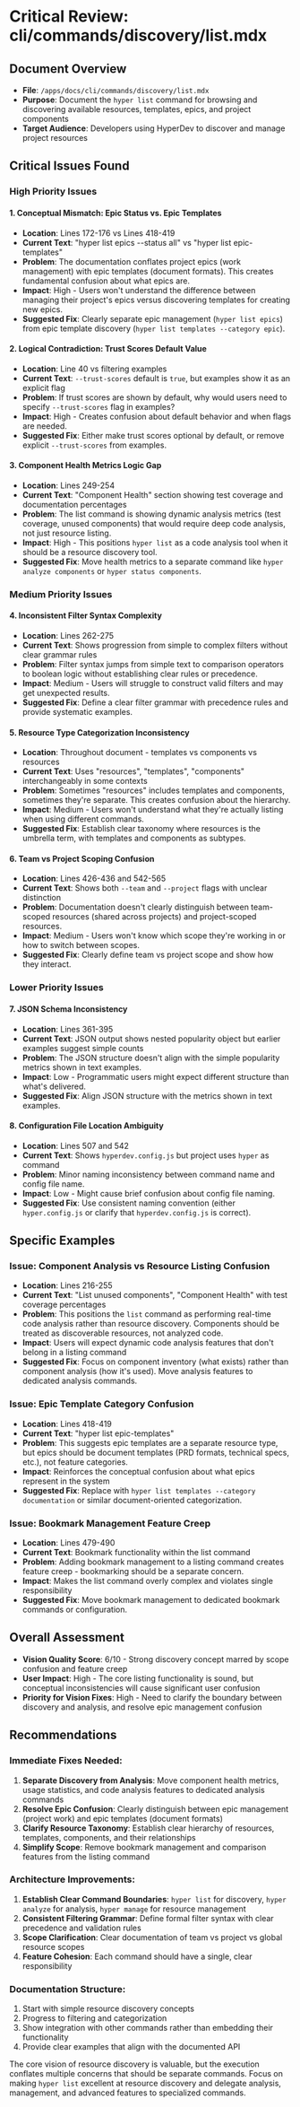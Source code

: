# Critical Review: cli/commands/discovery/list.mdx

## Document Overview
- **File**: `/apps/docs/cli/commands/discovery/list.mdx`
- **Purpose**: Document the `hyper list` command for browsing and discovering available resources, templates, epics, and project components
- **Target Audience**: Developers using HyperDev to discover and manage project resources

## Critical Issues Found

### High Priority Issues

#### 1. Conceptual Mismatch: Epic Status vs. Epic Templates
- **Location**: Lines 172-176 vs Lines 418-419
- **Current Text**: "hyper list epics --status all" vs "hyper list epic-templates"
- **Problem**: The documentation conflates project epics (work management) with epic templates (document formats). This creates fundamental confusion about what epics are.
- **Impact**: High - Users won't understand the difference between managing their project's epics versus discovering templates for creating new epics.
- **Suggested Fix**: Clearly separate epic management (`hyper list epics`) from epic template discovery (`hyper list templates --category epic`).

#### 2. Logical Contradiction: Trust Scores Default Value
- **Location**: Line 40 vs filtering examples
- **Current Text**: `--trust-scores` default is `true`, but examples show it as an explicit flag
- **Problem**: If trust scores are shown by default, why would users need to specify `--trust-scores` flag in examples?
- **Impact**: High - Creates confusion about default behavior and when flags are needed.
- **Suggested Fix**: Either make trust scores optional by default, or remove explicit `--trust-scores` from examples.

#### 3. Component Health Metrics Logic Gap
- **Location**: Lines 249-254
- **Current Text**: "Component Health" section showing test coverage and documentation percentages
- **Problem**: The list command is showing dynamic analysis metrics (test coverage, unused components) that would require deep code analysis, not just resource listing.
- **Impact**: High - This positions `hyper list` as a code analysis tool when it should be a resource discovery tool.
- **Suggested Fix**: Move health metrics to a separate command like `hyper analyze components` or `hyper status components`.

### Medium Priority Issues

#### 4. Inconsistent Filter Syntax Complexity
- **Location**: Lines 262-275
- **Current Text**: Shows progression from simple to complex filters without clear grammar rules
- **Problem**: Filter syntax jumps from simple text to comparison operators to boolean logic without establishing clear rules or precedence.
- **Impact**: Medium - Users will struggle to construct valid filters and may get unexpected results.
- **Suggested Fix**: Define a clear filter grammar with precedence rules and provide systematic examples.

#### 5. Resource Type Categorization Inconsistency
- **Location**: Throughout document - templates vs components vs resources
- **Current Text**: Uses "resources", "templates", "components" interchangeably in some contexts
- **Problem**: Sometimes "resources" includes templates and components, sometimes they're separate. This creates confusion about the hierarchy.
- **Impact**: Medium - Users won't understand what they're actually listing when using different commands.
- **Suggested Fix**: Establish clear taxonomy where resources is the umbrella term, with templates and components as subtypes.

#### 6. Team vs Project Scoping Confusion
- **Location**: Lines 426-436 and 542-565
- **Current Text**: Shows both `--team` and `--project` flags with unclear distinction
- **Problem**: Documentation doesn't clearly distinguish between team-scoped resources (shared across projects) and project-scoped resources.
- **Impact**: Medium - Users won't know which scope they're working in or how to switch between scopes.
- **Suggested Fix**: Clearly define team vs project scope and show how they interact.

### Lower Priority Issues

#### 7. JSON Schema Inconsistency
- **Location**: Lines 361-395
- **Current Text**: JSON output shows nested popularity object but earlier examples suggest simple counts
- **Problem**: The JSON structure doesn't align with the simple popularity metrics shown in text examples.
- **Impact**: Low - Programmatic users might expect different structure than what's delivered.
- **Suggested Fix**: Align JSON structure with the metrics shown in text examples.

#### 8. Configuration File Location Ambiguity  
- **Location**: Lines 507 and 542
- **Current Text**: Shows `hyperdev.config.js` but project uses `hyper` as command
- **Problem**: Minor naming inconsistency between command name and config file name.
- **Impact**: Low - Might cause brief confusion about config file naming.
- **Suggested Fix**: Use consistent naming convention (either `hyper.config.js` or clarify that `hyperdev.config.js` is correct).

## Specific Examples

### Issue: Component Analysis vs Resource Listing Confusion
- **Location**: Lines 216-255
- **Current Text**: "List unused components", "Component Health" with test coverage percentages
- **Problem**: This positions the `list` command as performing real-time code analysis rather than resource discovery. Components should be treated as discoverable resources, not analyzed code.
- **Impact**: Users will expect dynamic code analysis features that don't belong in a listing command
- **Suggested Fix**: Focus on component inventory (what exists) rather than component analysis (how it's used). Move analysis features to dedicated analysis commands.

### Issue: Epic Template Category Confusion  
- **Location**: Lines 418-419
- **Current Text**: "hyper list epic-templates"
- **Problem**: This suggests epic templates are a separate resource type, but epics should be document templates (PRD formats, technical specs, etc.), not feature categories.
- **Impact**: Reinforces the conceptual confusion about what epics represent in the system
- **Suggested Fix**: Replace with `hyper list templates --category documentation` or similar document-oriented categorization.

### Issue: Bookmark Management Feature Creep
- **Location**: Lines 479-490  
- **Current Text**: Bookmark functionality within the list command
- **Problem**: Adding bookmark management to a listing command creates feature creep - bookmarking should be a separate concern.
- **Impact**: Makes the list command overly complex and violates single responsibility
- **Suggested Fix**: Move bookmark management to dedicated bookmark commands or configuration.

## Overall Assessment
- **Vision Quality Score**: 6/10 - Strong discovery concept marred by scope confusion and feature creep
- **User Impact**: High - The core listing functionality is sound, but conceptual inconsistencies will cause significant user confusion
- **Priority for Vision Fixes**: High - Need to clarify the boundary between discovery and analysis, and resolve epic management confusion

## Recommendations

### Immediate Fixes Needed:
1. **Separate Discovery from Analysis**: Move component health metrics, usage statistics, and code analysis features to dedicated analysis commands
2. **Resolve Epic Confusion**: Clearly distinguish between epic management (project work) and epic templates (document formats)
3. **Clarify Resource Taxonomy**: Establish clear hierarchy of resources, templates, components, and their relationships
4. **Simplify Scope**: Remove bookmark management and comparison features from the listing command

### Architecture Improvements:
1. **Establish Clear Command Boundaries**: `hyper list` for discovery, `hyper analyze` for analysis, `hyper manage` for resource management
2. **Consistent Filtering Grammar**: Define formal filter syntax with clear precedence and validation rules
3. **Scope Clarification**: Clear documentation of team vs project vs global resource scopes
4. **Feature Cohesion**: Each command should have a single, clear responsibility

### Documentation Structure:
1. Start with simple resource discovery concepts
2. Progress to filtering and categorization
3. Show integration with other commands rather than embedding their functionality
4. Provide clear examples that align with the documented API

The core vision of resource discovery is valuable, but the execution conflates multiple concerns that should be separate commands. Focus on making `hyper list` excellent at resource discovery and delegate analysis, management, and advanced features to specialized commands.